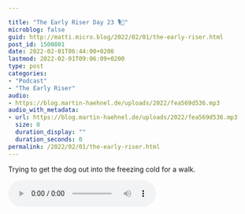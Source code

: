 ```yaml
---

title: "The Early Riser Day 23 🎙🌅"
microblog: false
guid: http://matti.micro.blog/2022/02/01/the-early-riser.html
post_id: 1500801
date: 2022-02-01T06:44:00+0200
lastmod: 2022-02-01T09:06:09+0200
type: post
categories:
- "Podcast"
- "The Early Riser"
audio:
- https://blog.martin-haehnel.de/uploads/2022/fea569d536.mp3
audio_with_metadata:
- url: https://blog.martin-haehnel.de/uploads/2022/fea569d536.mp3
  size: 0
  duration_display: ""
  duration_seconds: 0
permalink: /2022/02/01/the-early-riser.html
---
```

Trying to get the dog out into the freezing cold for a walk.

<audio controls="controls" src="https://blog.martin-haehnel.de/uploads/2022/fea569d536.mp3" preload="metadata" />
